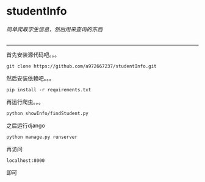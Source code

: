 # studentInfo
###### 简单爬取学生信息，然后用来查询的东西
---
首先安装源代码吧。。。
```
git clone https://github.com/a972667237/studentInfo.git
```
然后安装依赖吧。。。
```
pip install -r requirements.txt
```

再运行爬虫。。。
```
python showInfo/findStudent.py
```

之后运行django
```
python manage.py runserver
```

再访问
```
localhost:8000
```
即可
